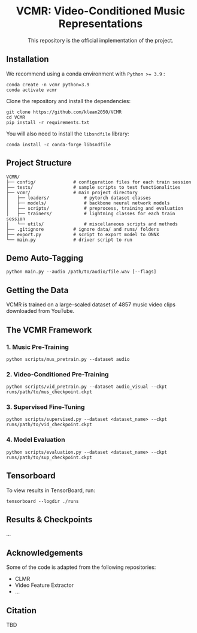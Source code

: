 <div align="center">

# VCMR: Video-Conditioned Music Representations
This repository is the official implementation of the project.
  
</div>

## Installation

We recommend using a conda environment with ``Python >= 3.9`` :
```
conda create -n vcmr python=3.9
conda activate vcmr
```
Clone the repository and install the dependencies:
```
git clone https://github.com/klean2050/VCMR
cd VCMR 
pip install -r requirements.txt
```

You will also need to install the ``libsndfile`` library:
```
conda install -c conda-forge libsndfile
```

## Project Structure

```
VCMR/
├── config/              # configuration files for each train session
├── tests/               # sample scripts to test functionalities
├── vcmr/                # main project directory
│   ├── loaders/             # pytorch dataset classes
│   ├── models/              # backbone neural network models
│   ├── scripts/             # preprocess, training and evaluation
│   ├── trainers/            # lightning classes for each train session
│   └── utils/               # miscellaneous scripts and methods
├── .gitignore           # ignore data/ and runs/ folders
├── export.py            # script to export model to ONNX
└── main.py              # driver script to run
```

## Demo Auto-Tagging

```
python main.py --audio /path/to/audio/file.wav [--flags]
```

## Getting the Data

VCMR is trained on a large-scaled dataset of 4857 music video clips downloaded from YouTube.

## The VCMR Framework

### 1. Music Pre-Training

```
python scripts/mus_pretrain.py --dataset audio
```

### 2. Video-Conditioned Pre-Training

```
python scripts/vid_pretrain.py --dataset audio_visual --ckpt runs/path/to/mus_checkpoint.ckpt
```

### 3. Supervised Fine-Tuning

```
python scripts/supervised.py --dataset <dataset_name> --ckpt runs/path/to/vid_checkpoint.ckpt
```

### 4. Model Evaluation

```
python scripts/evaluation.py --dataset <dataset_name> --ckpt runs/path/to/sup_checkpoint.ckpt
```

## Tensorboard

To view results in TensorBoard, run:
```
tensorboard --logdir ./runs
```

## Results & Checkpoints

...

## Acknowledgements

Some of the code is adapted from the following repositories:

* CLMR
* Video Feature Extractor
* ...

## Citation

TBD
